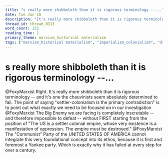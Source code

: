 ```yaml
---
title: "s really more shibboleth than it is rigorous terminology --..."
date: Tue Jun 18
description: "It's really more shibboleth than it is rigorous terminology -- and it's one the chauvinists seem absolutely determined to fail."
thread_id: thread_0313
word_count: 132
reading_time: 1
primary_theme: marxism_historical materialism
tags: ["marxism_historical materialism", "imperialism_colonialism", "dialectics", "organizational theory"]
---
```


# s really more shibboleth than it is rigorous terminology --...

@FoxyMarxist Right. It's really more shibboleth than it is rigorous terminology -- and it's one the chauvinists seem absolutely determined to fail. The point of saying "settler-colonialism is the primary contradiction" is to point out what exactly we need to be focused on in our investigation @FoxyMarxist The Big Enemy we are facing is completely inscrutable -- and therefore impossible to defeat -- without FIRST starting from the position of "The US is a settler colonial empire, whose very existence is a manifestation of oppression. The empire must be destroyed." @FoxyMarxist The "Communist" Party of the UNITED STATES OF AMERICA cannot integrate this very foundational concept into its ethos, because it is first and foremost a Yankee party. Which is exactly why it has failed at every step for over a century.